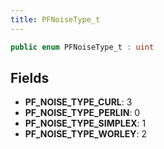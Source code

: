 ```yaml
---
title: PFNoiseType_t
---
```


```csharp
public enum PFNoiseType_t : uint
```

## Fields

- **PF_NOISE_TYPE_CURL**: 3
- **PF_NOISE_TYPE_PERLIN**: 0
- **PF_NOISE_TYPE_SIMPLEX**: 1
- **PF_NOISE_TYPE_WORLEY**: 2

